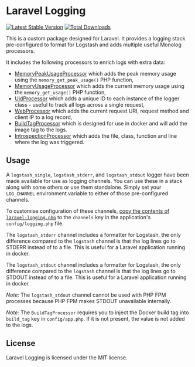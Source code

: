 # Laravel Logging

[![Latest Stable Version](https://poser.pugx.org/healthengine/laravel-logging/version)](https://packagist.org/packages/healthengine/laravel-logging)
[![Total Downloads](https://poser.pugx.org/healthengine/laravel-logging/downloads)](https://packagist.org/packages/healthengine/laravel-logging)

This is a custom package designed for Laravel. It provides a logging stack pre-configured to format for Logstash and
adds multiple useful Monolog processors.

It includes the following processors to enrich logs with extra data:

- [MemoryPeakUsageProcessor](https://github.com/Seldaek/monolog/blob/master/src/Monolog/Processor/MemoryPeakUsageProcessor.php)
  which adds the peak memory usage using the `memory_get_peak_usage()` PHP function,
- [MemoryUsageProcessor](https://github.com/Seldaek/monolog/blob/master/src/Monolog/Processor/MemoryUsageProcessor.php)
  which adds the current memory usage using the `memory_get_usage()` PHP function,
- [UidProcessor](https://github.com/Seldaek/monolog/blob/master/src/Monolog/Processor/UidProcessor.php) which adds a
  unique ID to each instance of the logger class - useful to track all logs across a
  single request,
- [WebProcessor](https://github.com/Seldaek/monolog/blob/master/src/Monolog/Processor/WebProcessor.php) which adds the
  current request URI, request method and client IP to a log record,
- [BuildTagProcessor](https://github.com/HealthEngineAU/laravel-logging/blob/master/src/Processors/BuildTagProcessor.php)
  which is designed for use in docker and will add the image tag to the logs.
- [IntrospectionProcessor](https://github.com/Seldaek/monolog/blob/master/src/Monolog/Processor/IntrospectionProcessor.php) which adds the
  file, class, function and line where the log was triggered.

## Usage

A `logstash_single`, `logstash_stderr`, and `logstash_stdout` logger have been made available for use as logging channels. You can use these in a stack
along with some others or use them standalone. Simply set your `LOG_CHANNEL` environment variable to either of those
pre-configured channels.

To customise configuration of these channels,
[copy the contents of `laravel-logging.php`](./config/laravel-logging.php) to the `channels` key in the application's
`config/logging.php` file.

The `logstash_stderr` channel includes a formatter for Logstash, the only difference compared to the `logstash` channel is that
the log lines go to STDERR instead of to a file. This is useful for a Laravel application running in docker.

The `logstash_stdout` channel includes a formatter for Logstash, the only difference compared to the `logstash` channel is that
the log lines go to STDOUT instead of to a file. This is useful for a Laravel application running in docker.

_Note:_ The `logstash_stdout` channel cannot be used with PHP FPM processes because PHP FPM makes STDOUT unavailable internally.

_Note:_ The `BuildTagProcessor` requires you to inject the Docker build tag into `build_tag` key in `config/app.php`. If
it is not present, the value is not added to the logs.

## License

Laravel Logging is licensed under the MIT license.
